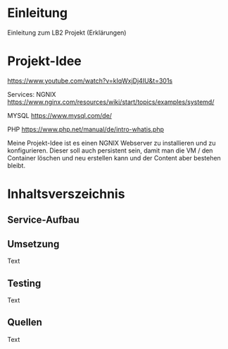 # Einleitung
Einleitung zum LB2 Projekt (Erklärungen)

# Projekt-Idee

https://www.youtube.com/watch?v=kIqWxjDj4IU&t=301s

Services:
NGNIX
https://www.nginx.com/resources/wiki/start/topics/examples/systemd/

MYSQL
https://www.mysql.com/de/

PHP
https://www.php.net/manual/de/intro-whatis.php

Meine Projekt-Idee ist es einen NGNIX Webserver zu installieren und zu konfigurieren.
Dieser soll auch persistent sein, damit man die VM / den Container löschen und neu erstellen kann und der Content aber bestehen bleibt.

# Inhaltsverszeichnis

## Service-Aufbau 


## Umsetzung
Text

## Testing
Text

## Quellen
Text

